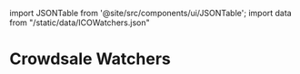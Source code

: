 import JSONTable from '@site/src/components/ui/JSONTable';
import data from "/static/data/ICOWatchers.json"

# Crowdsale Watchers


<JSONTable theadData={Object.keys(data[0])} tbodyData={data}/>